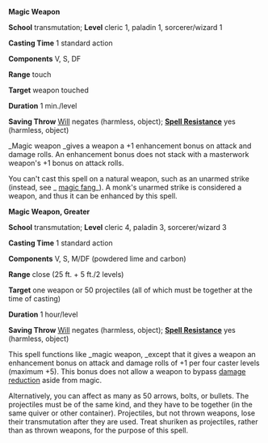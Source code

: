 **Magic Weapon**

**School** transmutation; **Level** cleric 1, paladin 1, sorcerer/wizard 1

**Casting Time** 1 standard action

**Components** V, S, DF

**Range** touch

**Target** weapon touched

**Duration** 1 min./level

**Saving Throw** [Will](../combat#_will) negates (harmless, object); **[Spell Resistance](../glossary#_spell-resistance)** yes (harmless, object)

_Magic weapon _gives a weapon a +1 enhancement bonus on attack and damage rolls. An enhancement bonus does not stack with a masterwork weapon's +1 bonus on attack rolls.

You can't cast this spell on a natural weapon, such as an unarmed strike (instead, see _ [magic fang](magicFang#_magic-fang)_). A monk's unarmed strike is considered a weapon, and thus it can be enhanced by this spell.

**Magic Weapon, Greater**

**School** transmutation; **Level** cleric 4, paladin 3, sorcerer/wizard 3

**Casting Time** 1 standard action

**Components** V, S, M/DF (powdered lime and carbon)

**Range** close (25 ft. + 5 ft./2 levels)

**Target** one weapon or 50 projectiles (all of which must be together at the time of casting)

**Duration** 1 hour/level

**Saving Throw** [Will](../combat#_will) negates (harmless, object); **[Spell Resistance](../glossary#_spell-resistance)** yes (harmless, object)

This spell functions like _magic weapon, _except that it gives a weapon an enhancement bonus on attack and damage rolls of +1 per four caster levels (maximum +5). This bonus does not allow a weapon to bypass [damage reduction](../glossary#_damage-reduction) aside from magic.

Alternatively, you can affect as many as 50 arrows, bolts, or bullets. The projectiles must be of the same kind, and they have to be together (in the same quiver or other container). Projectiles, but not thrown weapons, lose their transmutation after they are used. Treat shuriken as projectiles, rather than as thrown weapons, for the purpose of this spell.

